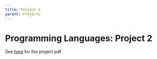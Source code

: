 ```yaml
---
title: Project 2
parent: Projects
---
```


# Programming Languages: Project 2

<script>
MathJax = {
  tex: {
    inlineMath: [['$', '$'], ['\\(', '\\)']]
  }
};
</script>
<script id="MathJax-script" async
  src="https://cdn.jsdelivr.net/npm/mathjax@3/es5/tex-chtml.js">
</script>

See [here](https://www.cs.rhodes.edu/~kirlinp/courses/proglang/f17/proj/proj2/proj2.pdf) for the project 
pdf.
